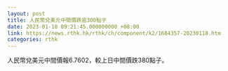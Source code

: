 ```yaml
---
layout: post
title: 人民幣兌美元中間價跌逾300點子
date: 2023-01-18 09:21:45.000000000 +08:00
link: https://news.rthk.hk/rthk/ch/component/k2/1684357-20230118.htm
categories: rthk
---
```


人民幣兌美元中間價報6.7602，較上日中間價跌380點子。
